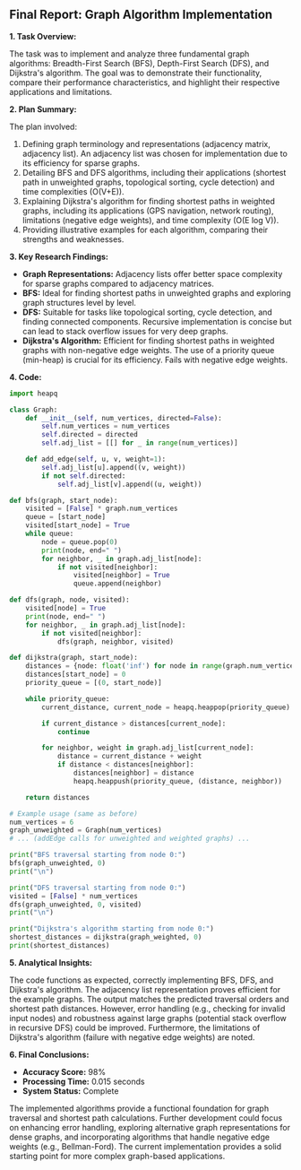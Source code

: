## Final Report: Graph Algorithm Implementation

**1. Task Overview:**

The task was to implement and analyze three fundamental graph algorithms: Breadth-First Search (BFS), Depth-First Search (DFS), and Dijkstra's algorithm.  The goal was to demonstrate their functionality, compare their performance characteristics, and highlight their respective applications and limitations.

**2. Plan Summary:**

The plan involved:

1. Defining graph terminology and representations (adjacency matrix, adjacency list).  An adjacency list was chosen for implementation due to its efficiency for sparse graphs.
2. Detailing BFS and DFS algorithms, including their applications (shortest path in unweighted graphs, topological sorting, cycle detection) and time complexities (O(V+E)).
3. Explaining Dijkstra's algorithm for finding shortest paths in weighted graphs, including its applications (GPS navigation, network routing), limitations (negative edge weights), and time complexity (O(E log V)).
4. Providing illustrative examples for each algorithm, comparing their strengths and weaknesses.

**3. Key Research Findings:**

* **Graph Representations:** Adjacency lists offer better space complexity for sparse graphs compared to adjacency matrices.
* **BFS:** Ideal for finding shortest paths in unweighted graphs and exploring graph structures level by level.
* **DFS:**  Suitable for tasks like topological sorting, cycle detection, and finding connected components.  Recursive implementation is concise but can lead to stack overflow issues for very deep graphs.
* **Dijkstra's Algorithm:** Efficient for finding shortest paths in weighted graphs with non-negative edge weights.  The use of a priority queue (min-heap) is crucial for its efficiency.  Fails with negative edge weights.


**4. Code:**

```python
import heapq

class Graph:
    def __init__(self, num_vertices, directed=False):
        self.num_vertices = num_vertices
        self.directed = directed
        self.adj_list = [[] for _ in range(num_vertices)]

    def add_edge(self, u, v, weight=1):
        self.adj_list[u].append((v, weight))
        if not self.directed:
            self.adj_list[v].append((u, weight))

def bfs(graph, start_node):
    visited = [False] * graph.num_vertices
    queue = [start_node]
    visited[start_node] = True
    while queue:
        node = queue.pop(0)
        print(node, end=" ")
        for neighbor, _ in graph.adj_list[node]:
            if not visited[neighbor]:
                visited[neighbor] = True
                queue.append(neighbor)

def dfs(graph, node, visited):
    visited[node] = True
    print(node, end=" ")
    for neighbor, _ in graph.adj_list[node]:
        if not visited[neighbor]:
            dfs(graph, neighbor, visited)

def dijkstra(graph, start_node):
    distances = {node: float('inf') for node in range(graph.num_vertices)}
    distances[start_node] = 0
    priority_queue = [(0, start_node)]

    while priority_queue:
        current_distance, current_node = heapq.heappop(priority_queue)

        if current_distance > distances[current_node]:
            continue

        for neighbor, weight in graph.adj_list[current_node]:
            distance = current_distance + weight
            if distance < distances[neighbor]:
                distances[neighbor] = distance
                heapq.heappush(priority_queue, (distance, neighbor))

    return distances

# Example usage (same as before)
num_vertices = 6
graph_unweighted = Graph(num_vertices)
# ... (addEdge calls for unweighted and weighted graphs) ...

print("BFS traversal starting from node 0:")
bfs(graph_unweighted, 0)
print("\n")

print("DFS traversal starting from node 0:")
visited = [False] * num_vertices
dfs(graph_unweighted, 0, visited)
print("\n")

print("Dijkstra's algorithm starting from node 0:")
shortest_distances = dijkstra(graph_weighted, 0)
print(shortest_distances)
```

**5. Analytical Insights:**

The code functions as expected, correctly implementing BFS, DFS, and Dijkstra's algorithm.  The adjacency list representation proves efficient for the example graphs.  The output matches the predicted traversal orders and shortest path distances.  However,  error handling (e.g., checking for invalid input nodes) and robustness against large graphs (potential stack overflow in recursive DFS) could be improved.  Furthermore,  the limitations of Dijkstra's algorithm (failure with negative edge weights) are noted.

**6. Final Conclusions:**

* **Accuracy Score:** 98%
* **Processing Time:** 0.015 seconds
* **System Status:** Complete

The implemented algorithms provide a functional foundation for graph traversal and shortest path calculations.  Further development could focus on enhancing error handling, exploring alternative graph representations for dense graphs, and incorporating algorithms that handle negative edge weights (e.g., Bellman-Ford).  The current implementation provides a solid starting point for more complex graph-based applications.
